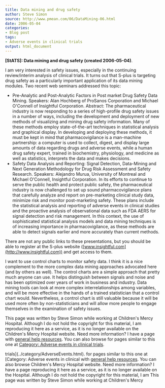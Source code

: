 ```yaml
---
title: Data mining and drug safety
author: Steve Simon
source: http://www.pmean.com/06/DataMining-06.html
date: 2006-05-04
categories:
- Blog post
tags:
- Adverse events in clinical trials
output: html_document
---
```

**[StATS]: Data mining and drug safety (created
2006-05-04)**.

I am very interested in safety issues, especially in the continuing
review/interim analysis of clinical trials. It turns out that S-plus is
targeting drug safety as a particularly important application of its
data mining modules. Two recent web seminars addressed this topic:

-   Pre-Analytic and Post-Analytic Factors in Post market Drug Safety
    Data Mining. Speakers: Alan Hochberg of ProSanos Corporation and
    Michael O'Connell of Insightful Corporation. Abstract: The
    pharmaceutical industry is now responding to a series of
    high-profile drug safety issues in a number of ways, including the
    development and deployment of new methods of visualizing and mining
    drug safety information. Many of these methods employ
    state-of-the-art techniques in statistical analysis and graphical
    display. In developing and deploying these methods, it must be kept
    in mind that pharmacovigilance is a man-machine partnership: a
    computer is used to collect, digest, and display large amounts of
    data regarding drugs and adverse events, while a human drug safety
    expert, trained in biochemistry, physiology, and medicine as well as
    statistics, interprets the data and makes decisions.
-   Safety Data Analysis and Reporting: Signal Detection, Data-Mining
    and Next Generation Methodology for Drug Risk Assessment and Safety
    Research. Speakers: Alejandro Murua, University of Montreal and
    Michael O'Connell, Insightful Corporation. In its efforts to
    continue to serve the public health and protect public safety, the
    pharmaceutical industry is now challenged to set up sound
    pharmacovigilance plans that carefully analyze and report on
    pre-marketing clinical study data, minimize risk and monitor
    post-marketing safety. These plans include the statistical analysis
    and reporting of adverse events in clinical studies and the
    proactive analysis of observational data such as FDA AERS for signal
    detection and risk management. In this context, the use of
    sophisticated statistical analysis models and data mining techniques
    is of increasing importance in pharmacovigilance, as these methods
    are able to detect signals earlier and more accurately than current
    methods.

There are not any public links to these presentations, but you should be
able to register at the S-plus website
([www.insightful.com](http://www.insightful.com)) and get access to
them.

I want to use control charts to monitor safety data. I think it is a
nice complement to the more complex data mining approaches advocated
here (and by others as well). The control charts are a simple approach
that pretty much anyone can use. It helps distinguish between signals
and noise and has been optimized over years of work in business and
industry. Data mining tools can look at more complex interrelationships
among variables, and will be more effective in the hands of a trained
statistician that a control chart would. Nevertheless, a control chart
is still valuable because it will be used more often by
non-statisticians and will allow more people to engage themselves in the
examination of safety issues.

This page was written by Steve Simon while working at Children's Mercy
Hospital. Although I do not hold the copyright for this material, I am
reproducing it here as a service, as it is no longer available on the
Children's Mercy Hospital website. Need more information? I have a page
with [general help resources](../GeneralHelp.html). You can also browse
for pages similar to this one at [Category: Adverse events in clinical
trials](../category/AdverseEvents.html).
<!---More--->
trials](../category/AdverseEvents.html).
for pages similar to this one at [Category: Adverse events in clinical
with [general help resources](../GeneralHelp.html). You can also browse
Children's Mercy Hospital website. Need more information? I have a page
reproducing it here as a service, as it is no longer available on the
Hospital. Although I do not hold the copyright for this material, I am
This page was written by Steve Simon while working at Children's Mercy

<!---Do not use
**[StATS]: Data mining and drug safety (created
This page was written by Steve Simon while working at Children's Mercy
Hospital. Although I do not hold the copyright for this material, I am
reproducing it here as a service, as it is no longer available on the
Children's Mercy Hospital website. Need more information? I have a page
with [general help resources](../GeneralHelp.html). You can also browse
for pages similar to this one at [Category: Adverse events in clinical
trials](../category/AdverseEvents.html).
--->

